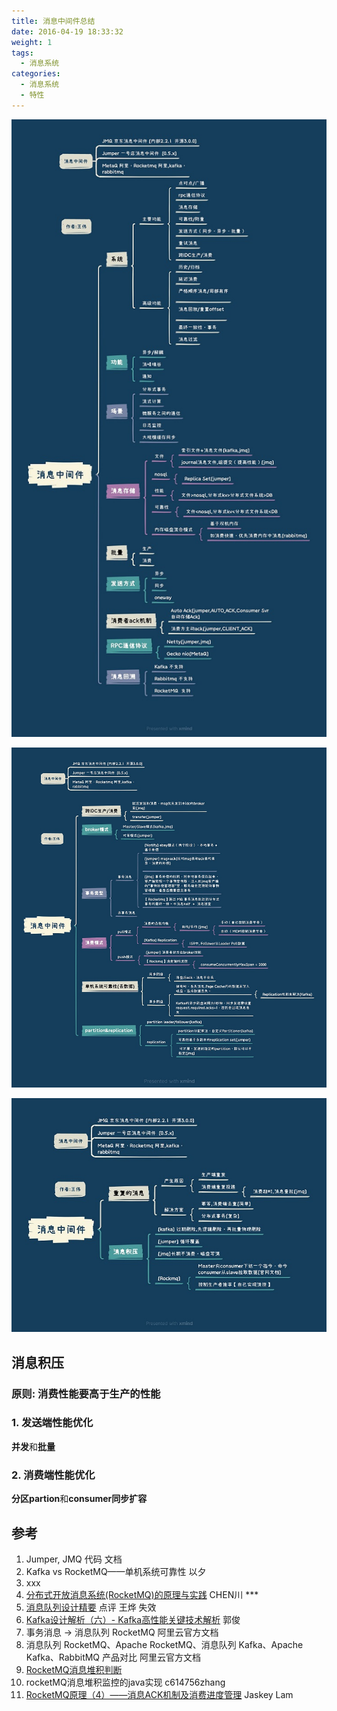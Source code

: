 ```yaml
---
title: 消息中间件总结
date: 2016-04-19 18:33:32
weight: 1
tags:
  - 消息系统
categories: 
  - 消息系统
  - 特性  
---
```


<p></p>
<!-- more -->

![消息中间件总结](./images/mom1.jpg)

![消息中间件总结](./images/mom2.jpg)

![消息中间件总结](./images/mom3.jpg)


## 消息积压
### 原则: 消费性能要高于生产的性能
### 1. 发送端性能优化
**并发**和**批量**

### 2. 消费端性能优化
**分区partion**和**consumer同步扩容**

## 参考
1. Jumper, JMQ 代码 文档
2. Kafka vs RocketMQ——单机系统可靠性 以夕
3. xxx
4. [分布式开放消息系统(RocketMQ)的原理与实践](https://www.jianshu.com/p/468176c6bc1b) CHEN川 ***
5. [消息队列设计精要](https://tech.meituan.com/2016/07/01/mq-design.html)  点评 王烨 失效 
6. [Kafka设计解析（六）- Kafka高性能关键技术解析](http://www.jasongj.com/kafka/high_throughput/) 郭俊
7. 事务消息 -> 消息队列 RocketMQ 阿里云官方文档
8. 消息队列 RocketMQ、Apache RocketMQ、消息队列 Kafka、Apache Kafka、RabbitMQ 产品对比 阿里云官方文档
9. [RocketMQ消息堆积判断](https://blog.csdn.net/u013068377/article/details/72903288)
10. rocketMQ消息堆积监控的java实现 c614756zhang
11. [RocketMQ原理（4）——消息ACK机制及消费进度管理](https://zhuanlan.zhihu.com/p/25265380) Jaskey Lam

